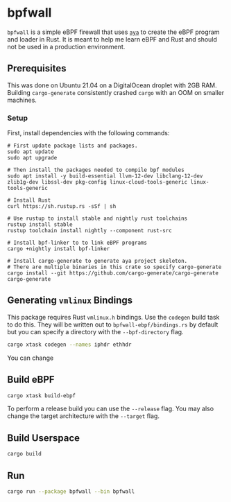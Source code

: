 # bpfwall
`bpfwall` is a simple eBPF firewall that uses [`aya`](https://crates.io/crates/aya) to create the eBPF program and loader in Rust.
It is meant to help me learn eBPF and Rust and should not be used in a production environment.

## Prerequisites
This was done on Ubuntu 21.04 on a DigitalOcean droplet with 2GB RAM.
Building `cargo-generate` consistently crashed `cargo` with an OOM on smaller machines.

### Setup
First, install dependencies with the following commands:

```
# First update package lists and packages.
sudo apt update
sudo apt upgrade

# Then install the packages needed to compile bpf modules
sudo apt install -y build-essential llvm-12-dev libclang-12-dev zlib1g-dev libssl-dev pkg-config linux-cloud-tools-generic linux-tools-generic

# Install Rust
curl https://sh.rustup.rs -sSf | sh

# Use rustup to install stable and nightly rust toolchains
rustup install stable
rustup toolchain install nightly --component rust-src

# Install bpf-linker to to link eBPF programs
cargo +nightly install bpf-linker

# Install cargo-generate to generate aya project skeleton.
# There are multiple binaries in this crate so specify cargo-generate
cargo install --git https://github.com/cargo-generate/cargo-generate cargo-generate
```

## Generating `vmlinux` Bindings
This package requires Rust `vmlinux.h` bindings.
Use the `codegen` build task to do this.
They will be written out to `bpfwall-ebpf/bindings.rs` by default but you can specify a directory with the `--bpf-directory` flag.

```bash
cargo xtask codegen --names iphdr ethhdr
```

You can change 



## Build eBPF

```bash
cargo xtask build-ebpf
```

To perform a release build you can use the `--release` flag.
You may also change the target architecture with the `--target` flag.

## Build Userspace

```bash
cargo build
```

## Run

```bash
cargo run --package bpfwall --bin bpfwall
```


